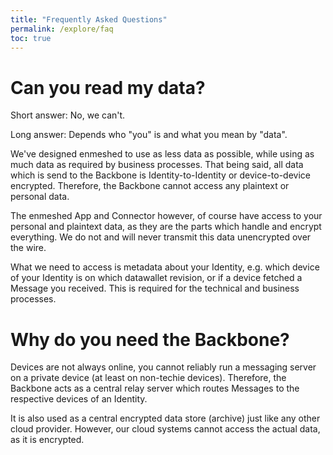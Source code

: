 ```yaml
---
title: "Frequently Asked Questions"
permalink: /explore/faq
toc: true
---
```


# Can you read my data?

Short answer: No, we can't.

Long answer: Depends who "you" is and what you mean by "data".

We've designed enmeshed to use as less data as possible, while using as much data as required by business processes. That being said, all data which is send to the Backbone is Identity-to-Identity or device-to-device encrypted. Therefore, the Backbone cannot access any plaintext or personal data.

The enmeshed App and Connector however, of course have access to your personal and plaintext data, as they are the parts which handle and encrypt everything. We do not and will never transmit this data unencrypted over the wire.

What we need to access is metadata about your Identity, e.g. which device of your Identity is on which datawallet revision, or if a device fetched a Message you received. This is required for the technical and business processes.

# Why do you need the Backbone?

Devices are not always online, you cannot reliably run a messaging server on a private device (at least on non-techie devices). Therefore, the Backbone acts as a central relay server which routes Messages to the respective devices of an Identity.

It is also used as a central encrypted data store (archive) just like any other cloud provider. However, our cloud systems cannot access the actual data, as it is encrypted.
